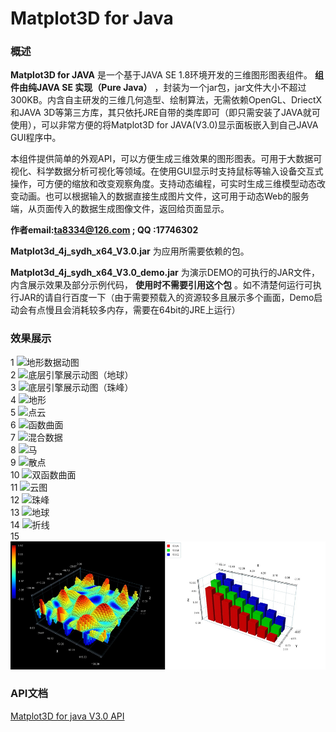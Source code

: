 
# Matplot3D for Java


### 概述

 **Matplot3D for JAVA** 是一个基于JAVA  SE  1.8环境开发的三维图形图表组件。 **组件由纯JAVA SE 实现（Pure Java）** ，封装为一个jar包，jar文件大小不超过300KB。内含自主研发的三维几何造型、绘制算法，无需依赖OpenGL、DriectX和JAVA 3D等第三方库，其只依托JRE自带的类库即可（即只需安装了JAVA就可使用），可以非常方便的将Matplot3D for JAVA(V3.0)显示面板嵌入到自己JAVA GUI程序中。

本组件提供简单的外观API，可以方便生成三维效果的图形图表。可用于大数据可视化、科学数据分析可视化等领域。在使用GUI显示时支持鼠标等输入设备交互式操作，可方便的缩放和改变观察角度。支持动态编程，可实时生成三维模型动态改变动画。也可以根据输入的数据直接生成图片文件，这可用于动态Web的服务端，从页面传入的数据生成图像文件，返回给页面显示。

 **作者email:ta8334@126.com  ;  QQ :17746302** 

      

 **Matplot3d_4j_sydh_x64_V3.0.jar** 为应用所需要依赖的包。

 **Matplot3d_4j_sydh_x64_V3.0_demo.jar** 为演示DEMO的可执行的JAR文件，内含展示效果及部分示例代码， **使用时不需要引用这个包** 。如不清楚何运行可执行JAR的请自行百度一下（由于需要预载入的资源较多且展示多个画面，Demo启动会有点慢且会消耗较多内存，需要在64bit的JRE上运行）


### 效果展示

1
![地形数据动图](pic/点云.jpg)   
2
![底层引擎展示动图（地球）](http://github.com/tanling8334/Matplot3D-for-Java/raw/master/pic/Earth.gif "底层引擎展示动图（地球）")  
3
![底层引擎展示动图（珠峰）](http://github.com/tanling8334/Matplot3D-for-Java/raw/master/pic/ZMLM.gif "底层引擎展示动图（珠峰）")  
4
![地形](http://github.com/tanling8334/Matplot3D-for-Java/raw/master/pic/地形.jpg "地形")  
5
![点云](http://github.com/tanling8334/Matplot3D-for-Java/raw/master/pic/点云.jpg "点云")  
6
![函数曲面](http://github.com/tanling8334/Matplot3D-for-Java/raw/master/pic/函数曲面.jpg "函数曲面")  
7
![混合数据](http://github.com/tanling8334/Matplot3D-for-Java/raw/master/pic/混合数据.jpg "混合数据")  
8
![马](http://github.com/tanling8334/Matplot3D-for-Java/raw/master/pic/马.jpg "马")  
9
![散点](http://github.com/tanling8334/Matplot3D-for-Java/raw/master/pic/散点.jpg "散点")  
10
![双函数曲面](http://github.com/tanling8334/Matplot3D-for-Java/raw/master/pic/双函数曲面.jpg "双函数曲面")  
11
![云图](http://github.com/tanling8334/Matplot3D-for-Java/raw/master/pic/云图.jpg "云图")  
12
![珠峰](http://github.com/tanling8334/Matplot3D-for-Java/raw/master/pic/珠峰.jpg "珠峰")  
13
![地球](http://github.com/tanling8334/Matplot3D-for-Java/raw/master/pic/地球.jpg "地球")  
14
![折线](http://github.com/tanling8334/Matplot3D-for-Java/raw/master/pic/折线.jpg "折线")  
15
![柱状图](http://github.com/tanling8334/Matplot3D-for-Java/raw/master/pic/柱状图.jpg "柱状图")  



### API文档     

[Matplot3D for java V3.0 API](https://github.com/tanling8334/Matplot3D-for-Java/blob/master/API/API_V3.0.MD)

    
